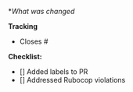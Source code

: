 **What was changed*

**Tracking**
- Closes # 

**Checklist:**
- [] Added labels to PR
- [] Addressed Rubocop violations
